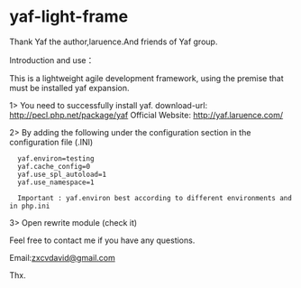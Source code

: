yaf-light-frame
===============


Thank Yaf the author,laruence.And friends of Yaf group.

Introduction and use：
  
  This is a lightweight agile development framework, using the premise that must be installed yaf expansion.
  
  1> You need to successfully install yaf.
      download-url:     http://pecl.php.net/package/yaf 
      Official Website: http://yaf.laruence.com/
      
  
  2> By adding the following under the configuration section in the configuration file (.INI)
          
      yaf.environ=testing
      yaf.cache_config=0
      yaf.use_spl_autoload=1
      yaf.use_namespace=1
      
      Important : yaf.environ best according to different environments and in php.ini
      
  3> Open rewrite module (check it)

Feel free to contact me if you have any questions.

Email:zxcvdavid@gmail.com

Thx.



